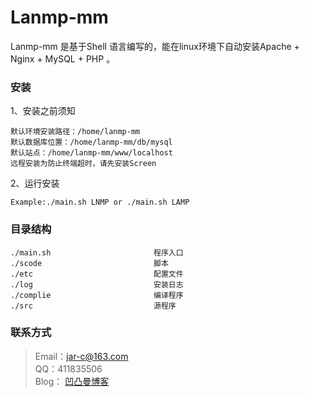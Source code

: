 # Lanmp-mm
Lanmp-mm 是基于Shell 语言编写的，能在linux环境下自动安装Apache + Nginx + MySQL + PHP 。

### 安装
	
1、安装之前须知		

	默认环境安装路径：/home/lanmp-mm
	默认数据库位置：/home/lanmp-mm/db/mysql
	默认站点：/home/lanmp-mm/www/localhost
	远程安装为防止终端超时，请先安装Screen

2、运行安装

	Example:./main.sh LNMP or ./main.sh LAMP

### 目录结构

	./main.sh						程序入口
	./scode							脚本
	./etc							配置文件
	./log							安装日志
	./complie						编译程序
	./src							源程序

### 联系方式

> Email：jar-c@163.com  
> QQ：411835506  
> Blog： [凹凸曼博客](http://www.apoyl.com)   
